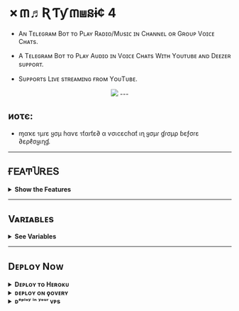 # ✗៣♬ƦƬƴ៣⩏នɨ¢ 4

- Aɴ Tᴇʟᴇɢʀᴀᴍ Bᴏᴛ ᴛᴏ Pʟᴀʏ Rᴀᴅɪᴏ/Mᴜsɪᴄ ɪɴ Cʜᴀɴɴᴇʟ ᴏʀ Gʀᴏᴜᴘ Vᴏɪᴄᴇ Cʜᴀᴛs.

- A Tᴇʟᴇɢʀᴀᴍ Bᴏᴛ ᴛᴏ Pʟᴀʏ Aᴜᴅɪᴏ ɪɴ Vᴏɪᴄᴇ Cʜᴀᴛs Wɪᴛʜ Yᴏᴜᴛᴜʙᴇ ᴀɴᴅ Dᴇᴇᴢᴇʀ sᴜᴘᴘᴏʀᴛ.

- Sᴜᴘᴘᴏʀᴛs Lɪᴠᴇ sᴛʀᴇᴀᴍɪɴɢ ғʀᴏᴍ YᴏᴜTᴜʙᴇ.

<p align="center">
  <img src="https://telegra.ph/file/3aa55e7efe0fabf05da4e.jpg">
---

## иοτє:

- ɱαҡε รµɾε ყσµ ɦαѵε รƭαɾƭε∂ α ѵσเcεcɦαƭ เɳ ყσµɾ ɠɾσµρ ɓεƒσɾε ∂ερℓσყเɳɠ.
---

## ҒᎬᎪͲႮᎡᎬՏ

<details>
  <summary><b>Show the Features</b></summary>
<br/>

- ᴘʟᴀʏʟɪsᴛ, ϙᴜᴇᴜᴇ

- ᴄʜᴀɴɢᴇ ᴠᴏɪᴄᴇᴄʜᴀᴛ ᴛɪᴛʟᴇ ᴛᴏ ᴄᴜʀʀᴇɴᴛ ᴘʟᴀʏɪɴɢ sᴏɴɢ ɴᴀᴍᴇ.

- sᴜᴘᴘᴏʀᴛs ʟɪᴠᴇ sᴛʀᴇᴀᴍɪɴɢ ғʀᴏᴍ ʏᴏᴜᴛᴜʙᴇ

- sᴜᴘᴘᴏʀᴛs ʙᴏᴛʜ ᴅᴇᴇᴢᴇʀ ᴀɴᴅ ʏᴏᴜᴛᴜʙᴇ ᴛᴏ sᴇᴀʀᴄʜ sᴏɴɢs.

- ᴘʟᴀʏ ғʀᴏᴍ ᴛᴇʟᴇɢʀᴀᴍ ғɪʟᴇ sᴜᴘᴘᴏʀᴛᴇᴅ.

- sᴛᴀʀᴛs ʀᴀᴅɪᴏ ᴀғᴛᴇʀ ɪғ ɴᴏ sᴏɴɢs ɪɴ ᴘʟᴀʏʟɪsᴛ.

- ᴀᴜᴛᴏᴍᴀᴛɪᴄᴀʟʟʏ ᴅᴏᴡɴʟᴏᴀᴅs ᴀᴜᴅɪᴏ ғᴏʀ ᴛʜᴇ ғɪʀsᴛ ᴛᴡᴏ ᴛʀᴀᴄᴋs ɪɴ ᴛʜᴇ ᴘʟᴀʏʟɪsᴛ ᴛᴏ ᴇɴsᴜʀᴇ sᴍᴏᴏᴛʜ ᴘʟᴀʏɪɴɢ

- ᴀᴜᴛᴏᴍᴀᴛɪᴄ ʀᴇsᴛᴀʀᴛ ᴇᴠᴇɴ ɪғ ʜᴇʀᴏᴋᴜ ʀᴇsᴛᴀʀᴛs.
</details>

---

## Vᴀʀɪᴀʙʟᴇs
<details>
  <summary><b>See Variables</b></summary>
<br/>

### Pre Requisites 
- `API_ID` : Get from [my.telegram.org](https://my.telegram.org/app) or [@UsetTGzKBot](https://telegram.dog/UseTGzKBot)
- `API_HASH` : Get from [my.telegram.org](https://my.telegram.org/app) or [@UseTGzKBot](https://telegram.dog/UseTGzKBot)
- `BOT_TOKEN` : Get From [@Botfather](https://telegram.dog/BotFather)
- `SESSION_STRING` : Generate From here [![GenerateStringName](https://img.shields.io/badge/repl.it-generateStringName-yellowgreen)](https://replit.com/@ZauteKm/GenerateStringSession)
- `CHAT` : ID of Channel/Group where the bot plays Music.
- `LOG_GROUP` : Group to send Playlist, if CHAT is a Group
- `ADMINS` : ID of users who can use admin commands.
- `ARQ_API` : Get it for free from [@ARQRobot](https://telegram.dog/ARQRobot), This is required for /dplay to work.
- `STREAM_URL` : Stream URL of radio station or a youtube live video to stream when the bot starts or with /radio command. Some Streaming Links [Click here.](https://t.me/c/1481808444/143)
- `MAXIMUM_DURATION` : Maximum duration of song to play.(Optional)
- `REPLY_MESSAGE` : A reply to those who message the USER account in PM. Leave it blank if you do not need this feature. 
- `ADMIN_ONLY` : Pass `Y` If you want to make /play and /dplay commands only for admins of `CHAT`. By default `N` /play and /dplay is available for all.

</details>

---

## Dᴇᴘʟᴏʏ Nᴏᴡ

<details><summary><b>Dᴇᴘʟᴏʏ ᴛᴏ Hᴇʀᴏᴋᴜ</b></summary>
<p>
<br>
<a href="https://heroku.com/deploy?template=https://github.com/S780821/Xmarty_Music_4">
  <img src="https://www.herokucdn.com/deploy/button.svg" alt="Deploy">


</a>
</p>
</details>

<details>
  <summary><b>ᴅᴇᴘʟᴏʏ ᴏɴ ϙᴏᴠᴇʀʏ</b></summary>
<br/>

<p align="left">
<a href="https://console.qovery.com">
     <img height="30px" src="https://img.shields.io/badge/Deploy%20to%20Qovery-blueviolet?style=for-the-badge&logo=qovery">
  </a>
</p>


</a>
</p>

</details>

<details>
  <summary><b>ᴅᵉᵖˡᵒʸ ⁱⁿ ʸᵒᵘʳ ᴠᴘs</b></summary>
<br/>

```sh
git clone https://github.com/S780821/Xmarty_Music_4
cd Xmarty_Music_4
pip3 install -r requirements.txt
# <Create Variables appropriately>
python3 main.py
```

</ᴅᴇᴛᴀɪʟs>

---

## ᏟϴᎷᎷᎪΝᎠՏ
<details><summary><b>How to Use..!</b></summary>
<p>
<br>

- Enable the worker after deploy the project to Heroku.

- Bot will starts radio automatically in given `CHAT` with given `STREAM_URL` after deploy.(24*7 Music even if heroku restarts, radio stream restarts automatically).

- To play a song use /play as a reply to audio file or a youtube link.

- Use /play <song name> to play song from youtube and /dplay <song name> to play from Deezer.

- Use /help to know about other commands.
</a>
</p>
</details>

---

#### Sᴜᴘᴘᴏʀᴛ
Join Now Telegram [XMARTY MUSIC](https://t.me/c/1481808444/131)

## ʀᴇϙᴜɪʀᴇᴍᴇɴᴛs

- Python 3.6 or higher.
- A
  [Telegram API key](https://docs.pyrogram.org/intro/quickstart#enjoy-the-api)
  and a Telegram account.
- [FFmpeg Python](https://www.ffmpeg.org/)
- Telegram [String Session](http://t.me/UsePyrogramBot) of the account.
- Userbot Needs To Be Admin In The Channel or Group.
- Must Start A Voice Chat In Channel/Group Before Running The Bot.

## Lɪᴄᴇɴsᴇ
```sh
XMARTY MUSIC Player, Telegram Voice Chat Userbot
Copyright (C) 2021  Legend Salim

This program is free software: you can redistribute it and/or modify
it under the terms of the GNU Affero General Public License as published by
the Free Software Foundation, either version 3 of the License, or
(at your option) any later version.

This program is distributed in the hope that it will be useful,
but WITHOUT ANY WARRANTY; without even the implied warranty of
MERCHANTABILITY or FITNESS FOR A PARTICULAR PURPOSE.  See the
GNU Affero General Public License for more details.

You should have received a copy of the GNU Affero General Public License
along with this program.  If not, see <https://www.gnu.org/licenses/>
```

---

## Credits
ͲᎻᎪΝᏦՏ ҒϴᎡ ႮՏᏆΝᏀ ᎷᎽ ᎡᎬᏢϴ
